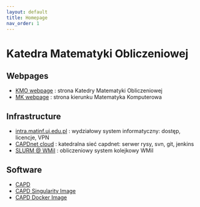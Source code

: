 ```yaml
---
layout: default
title: Homepage
nav_order: 1
---
```


# Katedra Matematyki Obliczeniowej

## Webpages
* [KMO webpage](http://kmo.matinf.uj.edu.pl/index.php) : strona Katedry Matematyki Obliczeniowej
* [MK webpage](http://mk.matinf.uj.edu.pl) : strona kierunku Matematyka Komputerowa


## Infrastructure 

* [intra.matinf.uj.edu.pl](https://intra.matinf.uj.edu.pl/) : wydziałowy system informatyczny: dostęp, licencje, VPN
* [CAPDnet cloud](capdnet-docs.md) : katedralna sieć capdnet: serwer rysy, svn, git, jenkins 
* [SLURM @ WMiI](slurm.md) : obliczeniowy system kolejkowy WMiI


## Software

* [CAPD](http://capd.ii.uj.edu.pl)
* [CAPD Singularity Image](https://github.com/tomasz-kapela/capd-singularity-img)
* [CAPD Docker Image](https://github.com/tomasz-kapela/capd-docker-img)

